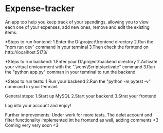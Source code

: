 # Expense-tracker
An app too help you keep track of your spendings, allowing you to view each one of your expenses, add new ones, remove and edit the existing items.

*Steps to run frontend:
1.Enter the D:\project\frontend directory
2.Run the "npm run dev" command in your terminal
3.Then check the forntend on http://localhost:5173/

*Steps to run backend:
1.Enter your D:\project\backend directory
2.Activate your virtual enviourment with the ".\venv\Scripts\activate" command
3.Run the "python app.py" comman in your temrinal to run the backend

*Steps to run tests:
1.Run your backend
2.Run the "python -m pytest -v" command in your temrianl

General steps: 
1.Start up MySQL
2.Start your backend
3.Strat your frontend

Log into your account and enjoy!

Further improvements:
  Under work for more tests, The delet account and filter functionality implemented int he frontend as well, adding comments <3
  Coming very very soon <3
